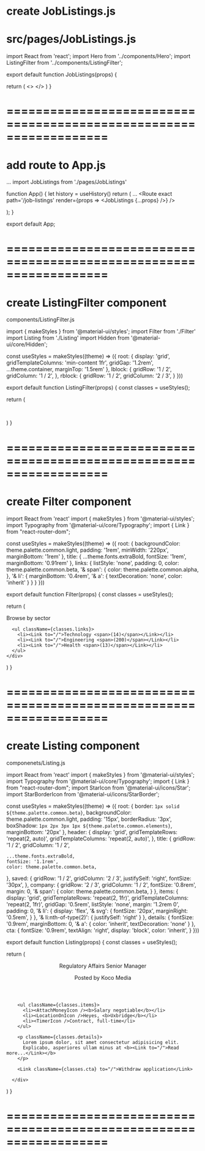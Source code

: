 # create JobListings.js
# src/pages/JobListings.js

import React from 'react';
import Hero from '../components/Hero';
import ListingFilter from '../components/ListingFilter';

export default function JobListings(props) {

  return (
    <>
      <Hero heroType='plain' />
      <ListingFilter />
    </>
  )
}

# ==================================================================
# add route to App.js

...
import JobListings from './pages/JobListings'

function App() {
  let history = useHistory()
  return (
    <BrowserRouter history={history}>
      <Navbar />
      <Switch>
        ...
        <Route exact path='/job-listings' render={props => <JobListings {...props} />} />
      </Switch>
      <Cookie />
      <Footer />
    </BrowserRouter>
  );
}

export default App;



# ==================================================================


# create ListingFilter component
components/ListingFilter.js

import { makeStyles } from '@material-ui/styles';
import Filter from './Filter'
import Listing from './Listing'
import Hidden from '@material-ui/core/Hidden';

const useStyles = makeStyles((theme) => ({
  root: {
    display: 'grid',
    gridTemplateColumns: 'min-content 1fr',
    gridGap: '1.2rem',
    ...theme.container,
    marginTop: '1.5rem'
  },
  lblock: {
    gridRow: '1 / 2',
    gridColumn: '1 / 2',
  },
  rblock: {
    gridRow: '1 / 2',
    gridColumn: '2 / 3',
  }
}))

export default function ListingFilter(props) {
  const classes = useStyles();

  return (
    <div className={classes.root}>
      <div className={classes.lblock}>
        <Hidden smDown>
          <Filter />
          <Filter />
        </Hidden>
      </div>
      <div className={classes.rblock}>
        <Listing />
        <Listing />
      </div>
    </div>
  )
}

# ==================================================================

# create Filter component

import React from 'react'
import { makeStyles } from '@material-ui/styles';
import Typography from '@material-ui/core/Typography';
import { Link } from "react-router-dom";

const useStyles = makeStyles((theme) => ({
  root: {
    backgroundColor: theme.palette.common.light,
    padding: '1rem',
    minWidth: '220px',
    marginBottom: '1rem'
  },
  title: {
    ...theme.fonts.extraBold,
    fontSize: '1rem',
    marginBottom: '0.91rem'
  },
  links: {
    listStyle: 'none',
    padding: 0,
    color: theme.palette.common.beta,
    '& span': {
      color: theme.palette.common.alpha,
    },
    '& li': {
      marginBottom: '0.4rem',
      '& a': {
        textDecoration: 'none',
        color: 'inherit'
      }
    }
  }
}))

export default function Filter(props) {
  const classes = useStyles();

  return (
    <div className={classes.root}>
      <Typography className={classes.title} variant="h1">Browse by sector</Typography>

      <ul className={classes.links}>
        <li><Link to="/">Technology <span>(14)</span></Link></li>
        <li><Link to="/">Engineering <span>(200)</span></Link></li>
        <li><Link to="/">Health <span>(13)</span></Link></li>
      </ul>
    </div>
  )
}

# ==================================================================

# create Listing component
componenets/Listing.js

import React from 'react'
import { makeStyles } from '@material-ui/styles';
import Typography from '@material-ui/core/Typography';
import { Link } from "react-router-dom";
import StarIcon from '@material-ui/icons/Star';
import StarBorderIcon from '@material-ui/icons/StarBorder';

const useStyles = makeStyles((theme) => ({
  root: {
    border: `1px solid ${theme.palette.common.beta}`,
    backgroundColor: theme.palette.common.light,
    padding: '15px',
    borderRadius: '3px',
    boxShadow: `1px 2px 3px 1px ${theme.palette.common.elements}`,
    marginBottom: '20px'
  },
  header: {
    display: 'grid',
    gridTemplateRows: 'repeat(2, auto)',
    gridTemplateColumns: 'repeat(2, auto)',
  },
  title: {
    gridRow: '1 / 2',
    gridColumn: '1 / 2',

    ...theme.fonts.extraBold,
    fontSize: '1.1rem',
    color: theme.palette.common.beta,
  },
  saved: {
    gridRow: '1 / 2',
    gridColumn: '2 / 3',
    justifySelf: 'right',
    fontSize: '30px',
  },
  company: {
    gridRow: '2 / 3',
    gridColumn: '1 / 2',
    fontSize: '0.8rem',
    margin: 0,
    '& span': {
      color: theme.palette.common.beta,
    }
  },
  items: {
    display: 'grid',
    gridTemplateRows: 'repeat(2, 1fr)',
    gridTemplateColumns: 'repeat(2, 1fr)',
    gridGap: '0.5rem',
    listStyle: 'none',
    margin: '1.2rem 0',
    padding: 0,
    '& li': {
      display: 'flex',
      '& svg': {
        fontSize: '20px',
        marginRight: '0.5rem',
      }
    },
    '& li:nth-of-type(2)': {
      justifySelf: 'right'
    }
  },
  details: {
    fontSize: '0.9rem',
    marginBottom: 0,
    '& a': {
      color: 'inherit',
      textDecoration: 'none'
    }
  },
  cta: {
    fontSize: '0.9rem',
    textAlign: 'right',
    display: 'block',
    color: 'inherit',
  }
}))

export default function Listing(props) {
  const classes = useStyles();

  return (
      <div className={classes.root}>
        <header className={classes.header}>
          <Typography className={classes.title} variant="h1">Regulatory Affairs Senior Manager</Typography>
          <StarIcon className={classes.saved} />
          <p className={classes.company}>Posted by <span>Koco Media</span></p>
        </header>

        <ul className={classes.items}>
          <li><AttachMoneyIcon /><b>Salary negotiable</b></li>
          <li><LocationOnIcon />Heyes, <b>Uxbridge</b></li>
          <li><TimerIcon />Contract, full-time</li>
        </ul>

        <p className={classes.details}>
          Lorem ipsum dolor, sit amet consectetur adipisicing elit.
          Explicabo, asperiores ullam minus at <b><Link to="/">Read more...</Link></b>
        </p>

        <Link className={classes.cta} to="/">Withdraw application</Link>

      </div>
  )
}

# ==================================================================
